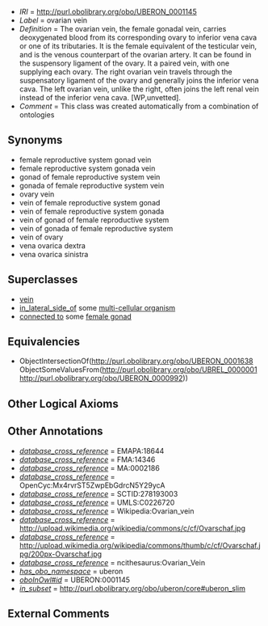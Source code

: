  * *IRI* = http://purl.obolibrary.org/obo/UBERON_0001145
 * *Label* = ovarian vein
 * *Definition* = The ovarian vein, the female gonadal vein, carries deoxygenated blood from its corresponding ovary to inferior vena cava or one of its tributaries. It is the female equivalent of the testicular vein, and is the venous counterpart of the ovarian artery. It can be found in the suspensory ligament of the ovary. It a paired vein, with one supplying each ovary. The right ovarian vein travels through the suspensatory ligament of the ovary and generally joins the inferior vena cava. The left ovarian vein, unlike the right, often joins the left renal vein instead of the inferior vena cava. [WP,unvetted].
 * *Comment* = This class was created automatically from a combination of ontologies

## Synonyms

 * female reproductive system gonad vein
 * female reproductive system gonada vein
 * gonad of female reproductive system vein
 * gonada of female reproductive system vein
 * ovary vein
 * vein of female reproductive system gonad
 * vein of female reproductive system gonada
 * vein of gonad of female reproductive system
 * vein of gonada of female reproductive system
 * vein of ovary
 * vena ovarica dextra
 * vena ovarica sinistra

## Superclasses

 * [vein](../../UBERON/38/UBERON_0001638.md)
 * [in_lateral_side_of](../../BSPO/26/BSPO_0000126.md) some [multi-cellular organism](../../UBERON/68/UBERON_0000468.md)
 * [connected to](../../UBREL/01/UBREL_0000001.md) some [female gonad](../../UBERON/92/UBERON_0000992.md)

## Equivalencies

 * ObjectIntersectionOf(<http://purl.obolibrary.org/obo/UBERON_0001638> ObjectSomeValuesFrom(<http://purl.obolibrary.org/obo/UBREL_0000001> <http://purl.obolibrary.org/obo/UBERON_0000992>))

## Other Logical Axioms


## Other Annotations

 * *[database_cross_reference](../../ef/oboInOwl#hasDbXref.md)* = EMAPA:18644
 * *[database_cross_reference](../../ef/oboInOwl#hasDbXref.md)* = FMA:14346
 * *[database_cross_reference](../../ef/oboInOwl#hasDbXref.md)* = MA:0002186
 * *[database_cross_reference](../../ef/oboInOwl#hasDbXref.md)* = OpenCyc:Mx4rvrST5ZwpEbGdrcN5Y29ycA
 * *[database_cross_reference](../../ef/oboInOwl#hasDbXref.md)* = SCTID:278193003
 * *[database_cross_reference](../../ef/oboInOwl#hasDbXref.md)* = UMLS:C0226720
 * *[database_cross_reference](../../ef/oboInOwl#hasDbXref.md)* = Wikipedia:Ovarian_vein
 * *[database_cross_reference](../../ef/oboInOwl#hasDbXref.md)* = http://upload.wikimedia.org/wikipedia/commons/c/cf/Ovarschaf.jpg
 * *[database_cross_reference](../../ef/oboInOwl#hasDbXref.md)* = http://upload.wikimedia.org/wikipedia/commons/thumb/c/cf/Ovarschaf.jpg/200px-Ovarschaf.jpg
 * *[database_cross_reference](../../ef/oboInOwl#hasDbXref.md)* = ncithesaurus:Ovarian_Vein
 * *[has_obo_namespace](../../ce/oboInOwl#hasOBONamespace.md)* = uberon
 * *[oboInOwl#id](../../id/oboInOwl#id.md)* = UBERON:0001145
 * *[in_subset](../../et/oboInOwl#inSubset.md)* = http://purl.obolibrary.org/obo/uberon/core#uberon_slim

## External Comments

